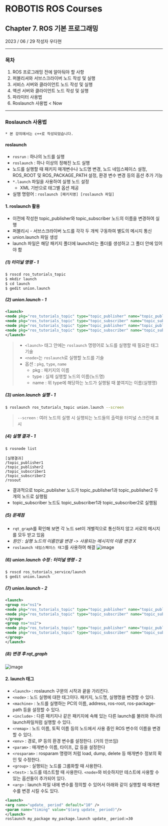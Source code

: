 # ROBOTIS ROS Courses
## Chapter 7. ROS 기본 프로그래밍
2023 / 06 / 29  작성자 우다현


---
### 목차
1. ROS 프로그래밍 전에 알아둬야 할 사항
2. 퍼블리셔와 서브스크라이버 노드 작성 및 실행
3. 서비스 서버와 클라이언트 노드 작성 및 실행
4. 액션 서버와 클라이언트 노드 작성 및 실행
5. 파라미터 사용법
6. Roslaunch 사용법  < Now
---

### Roslaunch 사용법
```* 본 강의에서는 c++로 작성되었습니다.```

#### roslaunch
- `rosrun` : 하나의 노드를 실행
- `roslaunch` : 하나 이상의 정해진 노드 실행
- 노드를 실행할 때 패키지 매개변수나 노드명 변경, 노드 네임스페이스 설정, ROS_ROOT 및 ROS_PACKAGE_PATH 설정, 환경 변수 변경 등의 옵션 추가 기능
- `*.launch` 파일을 사용하여 실행 노드 설정
    - XML 기반으로 태그별 옵션 제공
- 실행 명령어 : `roslaunch [패키지명] [roslaunch 파일]`

#### 1. roslaunch 활용
- 이전에 작성한 topic_publisher와 topic_subscriber 노드의 이름을 변경하여 실행
- 퍼블리시 - 서브스크라이버 노드를 각각 두 개씩 구동하여 별도의 메시지 통신
- union.launch 파일 생성 
- launch 파일은 해당 패키지 폴더에 launch라는 폴더를 생성하고 그 폴더 안에 있어야 함

##### (1) 터미널 명령 - 1
```bash
$ roscd ros_tutorials_topic
$ mkdir launch
$ cd launch
$ gedit union.launch
```
##### (2) union.launch - 1
```xml
<launch>
<node pkg="ros_tutorials_topic" type="topic_publisher" name="topic_publisher1"/>
<node pkg="ros_tutorials_topic" type="topic_subscriber" name="topic_subscriber1"/>
<node pkg="ros_tutorials_topic" type="topic_publisher" name="topic_publisher2"/>
<node pkg="ros_tutorials_topic" type="topic_subscriber" name="topic_subscriber2"/>
</launch>
```
> - `<launch>` 태그 안에는 `roslaunch` 명령어로 노드를 실행할 때 필요한 태그 기술
> - `<node>`는 `roslaunch`로 실행할 노드를 기술
> - 옵션 : `pkg`, `type`, `name`
>     - pkg : 패키지의 이름
>     - type : 실제 실행할 노드의 이름(노드명)
>     - name :  위 type에 해당하는 노드가 실행될 때 붙여지는 이름(실행명)

##### (3) union.launch 실행 - 1
```bash
$ roslaunch ros_tutorials_topic union.launch --screen
```
> `--screen` : 여러 노드의 실행 시 실행되는 노드들의 출력을 터미널 스크린에 표시

##### (4) 실행 결과 - 1
```bash
$ rosnode list
```
```
[실행결과]
/topic_publisher1
/topic_publisher2
/topic_subscriber1
/topic_subscriber2
/rosout
```

- 결과적으로  topic_publisher 노드가 topic_publisher1과 topic_publisher2 두 개의 노드로 실행됨
- topic_subscriber 노드도 topic_subscriber1과 topic_subscriber2로 실행됨

##### (5) 문제점
- `rqt_graph`를 확인해 보면 각 노드 set이 개별적으로 통신하지 않고 서로의 메시지를 모두 받고 있음
- *원인 : 실행 노드의 이름만을 변경 -> 사용되는 메시지의 이름 변경 X*
- `roslaunch 네임스페이스 태그`를 사용하여 해결
  ![image](https://github.com/riseacademy/ROS-Study/assets/51956616/31c6eced-2e9a-4713-87dd-92f00ad83a84)


##### (6) union.launch 수정 : 터미널 명령 - 2
```bash
$ roscd ros_tutorials_service/launch
$ gedit union.launch
```

##### (7) union.launch - 2
```xml
<launch>
<group ns="ns1">
<node pkg="ros_tutorials_topic" type="topic_publisher" name="topic_publisher"/>
<node pkg="ros_tutorials_topic" type="topic_subscriber" name="topic_subscriber"/> 
</group>
<group ns="ns2">
<node pkg="ros_tutorials_topic" type="topic_publisher" name="topic_publisher"/>
<node pkg="ros_tutorials_topic" type="topic_subscriber" name="topic_subscriber"/>
</group>
</launch>
```

##### (8) 변경 후 rqt_graph
![image](https://github.com/riseacademy/ROS-Study/assets/51956616/170d2120-2c80-4325-b0f9-a767bd308add)


#### 2. launch 태그
- `<launch>` : roslaunch 구문의 시작과 끝을 가리킨다.
- `<node>` : 노드 실행에 대한 태그이다. 패키지, 노드명, 실행명을 변경할 수 있다.
- `<machine>` : 노드를 실행하는 PC의 이름, address, ros-root, ros-package-path 등을 설정할 수 있다.
- `<include>` : 다른 패키지나 같은 패키지에 속해 있는 다른 launch를 불러와 하나의 launch파일처럼 실행할 수 있다.
- `<remap>` : 노드 이름, 토픽 이름 등의 노드에서 사용 중인 ROS 변수의 이름을 변경할 수 있다.
- `<env>` : 경로, IP 등의 환경 변수를 설정한다. (거의 안쓰임)
- `<param>` : 매개변수 이름, 타이프, 값 등을 설정한다
- `<rosparam>` : rosparam 명령어 처럼 load, dump, delete 등 매개변수 정보의 확인 및 수정한다.
- `<group>` : 실행되는 노드를 그룹화할 때 사용한다.
- `<test>` : 노드를 테스트할 때 사용한다.  `<node>`와 비슷하지만 테스트에 사용할 수 있는 옵션들이 추가되어 있다.
- `<arg>` : launch 파일 내에 변수를 정의할 수 있어서 아래와 같이 실행할 때 매개변수를 변경 시킬 수도 있다.

```xml
<launch> 
<arg name="update_ period" default="10" />
<param name="timing" value="$(arg update_ period)"/>
</launch>
roslaunch my_package my_package.launch update_ period:=30
```
